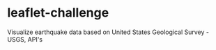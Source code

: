 # leaflet-challenge
Visualize earthquake data based on United States Geological Survey - USGS, API's
